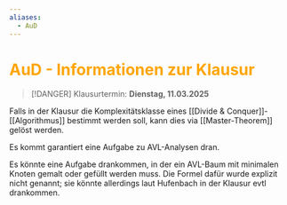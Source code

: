 ```yaml
---
aliases:
  - AuD
---
```

# <font color = "orange">AuD - Informationen zur Klausur</font>
>[!DANGER] Klausurtermin: **Dienstag, 11.03.2025**

Falls in der Klausur die Komplexitätsklasse eines [[Divide & Conquer]]-[[Algorithmus]] bestimmt werden soll, kann dies via [[Master-Theorem]] gelöst werden.

Es kommt garantiert eine Aufgabe zu AVL-Analysen dran.

Es könnte eine Aufgabe drankommen, in der ein AVL-Baum mit minimalen Knoten gemalt oder gefüllt werden muss. Die Formel dafür wurde explizit nicht genannt; sie könnte allerdings laut Hufenbach in der Klausur evtl drankommen.